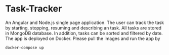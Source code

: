 # Task-Tracker

An Angular and Node.js single page application. The user can track the task by starting, stopping, resuming and describing an task. All tasks are stored in MongoDB database. In addition, tasks can be sorted and filtered by date. The app is deployed on Docker. Please pull the images and run the app by

    docker-compose up
